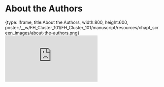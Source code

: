 # About the Authors
 
{type: iframe, title:About the Authors, width:800, height:600, poster:/__w/FH_Cluster_101/FH_Cluster_101/manuscript/resources/chapt_screen_images/about-the-authors.png}
![](https://hutchdatascience.org/FH_Cluster_101/about-the-authors.html)
 

 
